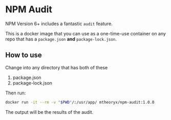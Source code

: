 # NPM Audit

NPM Version 6+ includes a fantastic `audit` feature.

This is a docker image that you can use as a one-time-use container on any repo that has a `package.json` **and** `package-lock.json`.

## How to use

Change into any directory that has both of these

1. package.json
2. package-lock.json

Then run:

```bash
docker run -it --rm -v "$PWD"/:/usr/app/ mtheoryx/npm-audit:1.0.0
```

The output will be the results of the audit.
